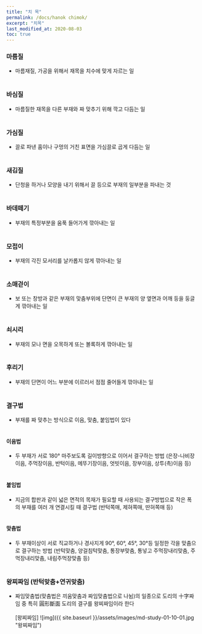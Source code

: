 ```yaml
---
title: "치 목"
permalink: /docs/hanok chimok/
excerpt: "치목"
last_modified_at: 2020-08-03
toc: true
---
```


### 마름질
  - 마름재질, 가공을 위해서 재목을 치수에 맞게 자르는 일
<br><br>

### 바심질
  - 마름질한 재목을 다른 부재와 짜 맞추기 위해 깍고 다듬는 일
<br><br>

### 가심질
  - 끌로 파낸 홈이나 구멍의 거친 표면을 가심끌로 곱게 다듬는 일
<br><br>

### 새김질

  - 단청을 하거나 모양을 내기 위해서 끌 등으로 부재의 일부분을 파내는 것
<br><br>

### 바데떼기
  - 부재의 특정부분을 움푹 들어가게 깎아내는 일
<br><br>

### 모접이
  - 부재의 각진 모서리를 날카롭지 않게 깎아내는 일
<br><br>

### 소매걷이
  - 보 또는 창방과 같은 부재의 맞춤부위에 단면이 큰 부재의 양 옆면과 어깨 등을  둥글게 깎아내는 일
<br><br>

### 쇠시리
  - 부재의 모나 면을 오목하게 또는 볼록하게 깎아내는 일
<br><br>

### 후리기
  - 부재의 단면이 어느 부분에 이르러서 점점 줄어들게 깎아내는 일
<br><br>

### 결구법
  - 부재를 짜 맞추는 방식으로 이음, 맞춤, 붙임법이 있다
<br><br>

#### 이음법
  - 두 부재가 서로 180° 마주보도록 길이방향으로 이어서 결구하는 방법 (은장-나비장이음, 주먹장이음, 반턱이음, 메뚜기장이음, 엇빗이음, 장부이음, 상투(촉)이음 등)
<br><br>

#### 붙임법
  - 지금의 합판과 같이 넓은 면적의 목재가 필요할 때 사용되는 결구방법으로 작은 폭의 부재를 여러 개 연결시킬 때 결구법 (반턱쪽매, 제혀쪽매, 딴혀쪽매 등)
<br><br>

#### 맞춤법
  -   두 부재이상이 서로 직교하거나 경사지게 90°, 60°, 45°, 30°등 일정한 각을 맞춤으로 결구하는 방법 (반턱맞춤, 양걸침턱맞춤, 통장부맞춤, 통넣고 주먹장내리맞춤, 주먹장내리맞춤,  내림주먹장맞춤 등)
<br><br>

### 왕찌짜임 (반턱맞춤+연귀맞춤)
  - 짜임맞춤법(맞춤법은 끼움맞춤과 짜임맞춤법으로 나뉨)의 일종으로 도리의 十字짜임 중 특히 圓形斷面 도리의 결구를 왕찌짜임이라 한다<br><br>
  [왕찌짜임]
  ![img]({{ site.baseurl }}/assets/images/md-study-01-10-01.jpg "왕찌짜임")
